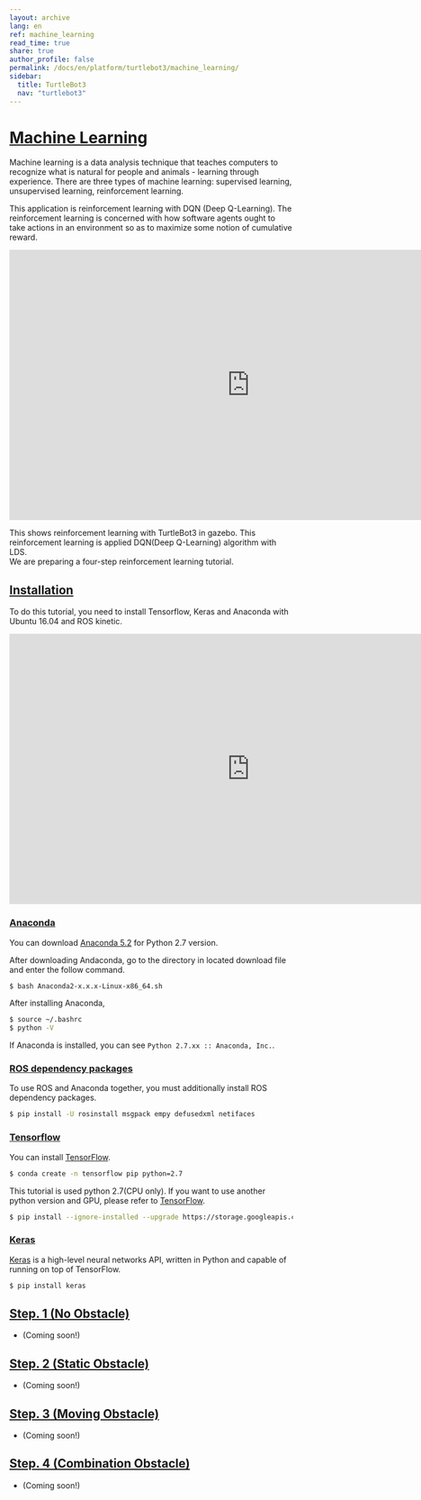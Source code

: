 ```yaml
---
layout: archive
lang: en
ref: machine_learning
read_time: true
share: true
author_profile: false
permalink: /docs/en/platform/turtlebot3/machine_learning/
sidebar:
  title: TurtleBot3
  nav: "turtlebot3"
---
```


<div style="counter-reset: h1 13"></div>

# [Machine Learning](#machine-learning)
Machine learning is a data analysis technique that teaches computers to recognize what is natural for people and animals - learning through experience. There are three types of machine learning: supervised learning, unsupervised learning, reinforcement learning.

This application is reinforcement learning with DQN (Deep Q-Learning). The reinforcement learning is concerned with how software agents ought to take actions in an environment so as to maximize some notion of cumulative reward.

<iframe width="854" height="480" src="https://www.youtube.com/embed/WADmP0wzLxs" frameborder="0" allow="autoplay; encrypted-media" allowfullscreen></iframe>

This shows reinforcement learning with TurtleBot3 in gazebo.
This reinforcement learning is applied DQN(Deep Q-Learning) algorithm with LDS.  
We are preparing a four-step reinforcement learning tutorial.

## [Installation](#installation)
To do this tutorial, you need to install Tensorflow, Keras and Anaconda with Ubuntu 16.04 and ROS kinetic.

<iframe width="854" height="480" src="https://www.youtube.com/embed/s0qgunKt654" frameborder="0" allow="autoplay; encrypted-media" allowfullscreen></iframe>

### [Anaconda](#anaconda)
You can download [Anaconda 5.2](https://www.anaconda.com/download/#linux) for Python 2.7 version.

After downloading Andaconda, go to the directory in located download file and enter the follow command.

``` bash
$ bash Anaconda2-x.x.x-Linux-x86_64.sh
```

After installing Anaconda,
``` bash
$ source ~/.bashrc
$ python -V
```
If Anaconda is installed, you can see `Python 2.7.xx :: Anaconda, Inc.`.

### [ROS dependency packages](#ros-dependency-packages)
To use ROS and Anaconda together, you must additionally install ROS dependency packages.
``` bash
$ pip install -U rosinstall msgpack empy defusedxml netifaces
```

### [Tensorflow](#tensorflow)
You can install [TensorFlow](https://www.tensorflow.org/install/).  
``` bash
$ conda create -n tensorflow pip python=2.7
```
This tutorial is used python 2.7(CPU only). If you want to use another python version and GPU, please refer to [TensorFlow](https://www.tensorflow.org/install/).
``` bash
$ pip install --ignore-installed --upgrade https://storage.googleapis.com/tensorflow/linux/cpu/tensorflow-1.8.0-cp27-none-linux_x86_64.whl
```

### [Keras](#keras)
[Keras](https://keras.io/) is a high-level neural networks API, written in Python and capable of running on top of TensorFlow.

``` bash
$ pip install keras
```

## [Step. 1 (No Obstacle)](#step-1-no-obstacle)
- (Coming soon!)

## [Step. 2 (Static Obstacle)](#step-2-static-obstacle)
- (Coming soon!)

## [Step. 3 (Moving Obstacle)](#step-3-moving-obstacle)
- (Coming soon!)

## [Step. 4 (Combination Obstacle)](#step-4-combination-obstacle)
- (Coming soon!)
